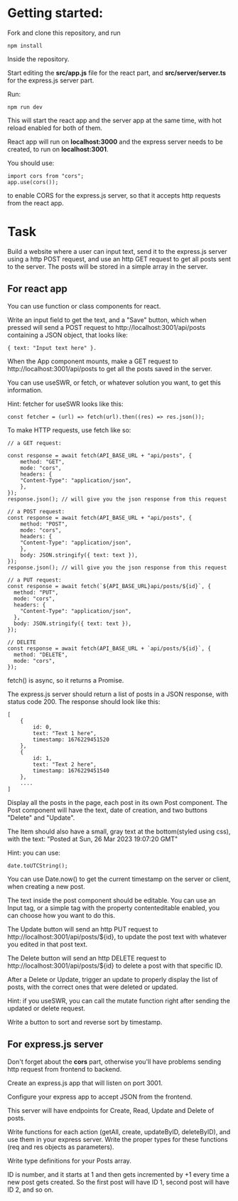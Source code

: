 # Getting started:
Fork and clone this repository, and run

    npm install

Inside the repository.

Start editing the **src/app.js** file for the react part, and **src/server/server.ts** for the express.js server part.

Run:

    npm run dev

This will start the react app and the server app at the same time, with hot reload enabled for both of them.

React app will run on **localhost:3000** and the express server needs to be created, to run on **localhost:3001**.

You should use:

    import cors from "cors";
    app.use(cors());

to enable CORS for the express.js server, so that it accepts http requests from the react app.

# Task

Build a website where a user can input text, send it to the express.js server using a http POST request, and use an http GET request to get all posts sent to the server. The posts will be stored in a simple array in the server.

## For react app
You can use function or class components for react.

Write an input field to get the text, and a "Save" button, which when pressed will send a POST request to http://localhost:3001/api/posts containing a JSON object, that looks like:

    { text: "Input text here" }.

When the App component mounts, make a GET request to http://localhost:3001/api/posts to get all the posts saved in the server.

You can use useSWR, or fetch, or whatever solution you want, to get this information.

Hint: fetcher for useSWR looks like this:

    const fetcher = (url) => fetch(url).then((res) => res.json());


To make HTTP requests, use fetch like so:

    // a GET request:

    const response = await fetch(API_BASE_URL + "api/posts", {
        method: "GET",
        mode: "cors",
        headers: {
        "Content-Type": "application/json",
        },
    });
    response.json(); // will give you the json response from this request

    // a POST request:
    const response = await fetch(API_BASE_URL + "api/posts", {
        method: "POST",
        mode: "cors",
        headers: {
        "Content-Type": "application/json",
        },
        body: JSON.stringify({ text: text }),
    });
    response.json(); // will give you the json response from this request

    // a PUT request:
    const response = await fetch(`${API_BASE_URL}api/posts/${id}`, {
      method: "PUT",
      mode: "cors",
      headers: {
        "Content-Type": "application/json",
      },
      body: JSON.stringify({ text: text }),
    });

    // DELETE
    const response = await fetch(API_BASE_URL + `api/posts/${id}`, {
      method: "DELETE",
      mode: "cors",
    });


fetch() is async, so it returns a Promise.


The express.js server should return a list of posts in a JSON response, with status code 200. The response should look like this:

    [
        {
            id: 0,
            text: "Text 1 here",
            timestamp: 1676229451520
        },
        {
            id: 1,
            text: "Text 2 here",
            timestamp: 1676229451540
        },
        ....
    ]

Display all the posts in the page, each post in its own Post component. The Post component will have the text, date of creation, and two buttons "Delete" and "Update".

The Item should also have a small, gray text at the bottom(styled using css), with the text:
"Posted at Sun, 26 Mar 2023 19:07:20 GMT"

Hint: you can use:

    date.toUTCString();

You can use Date.now() to get the current timestamp on the server or client, when creating a new post.

The text inside the post component should be editable. You can use an Input tag, or a simple tag with the property contenteditable enabled, you can choose how you want to do this.

The Update button will send an http PUT request to http://localhost:3001/api/posts/${id}, to update the post text with whatever you edited in that post text.

The Delete button will send an http DELETE request to http://localhost:3001/api/posts/${id} to delete a post with that specific ID.

After a Delete or Update, trigger an update to properly display the list of posts, with the correct ones that were deleted or updated.

Hint: if you useSWR, you can call the mutate function right after sending the updated or delete request.

Write a button to sort and reverse sort by timestamp.

## For express.js server

Don't forget about the **cors** part, otherwise you'll have problems sending http request from frontend to backend.

Create an express.js app that will listen on port 3001.

Configure your express app to accept JSON from the frontend.

This server will have endpoints for Create, Read, Update and Delete of posts.

Write functions for each action (getAll, create, updateByID, deleteByID), and use them in your express server. Write the proper types for these functions (req and res objects as parameters).

Write type definitions for your Posts array.

ID is number, and it starts at 1 and then gets incremented by +1 every time a new post gets created. So the first post will have ID 1, second post will have ID 2, and so on.

